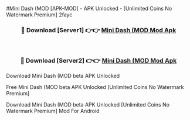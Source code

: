 #Mini Dash (MOD [APK-MOD] - APK Unlocked - [Unlimited Coins No Watermark Premium] 2fayc



<div align="center">

<h3>🔴 Download [Server1] 👉👉 <a href="https://momento.my/?title=Mini_Dash_(MOD">Mini Dash (MOD Mod Apk</a></h3><br>

<h3>🔴 Download [Server2] 👉👉 <a href="https://momento.my/?title=Mini_Dash_(MOD">Mini Dash (MOD Mod Apk</a></h3>
</div>



Download Mini Dash (MOD beta APK Unlocked

Free Mini Dash (MOD beta APK Unlocked [Unlimited Coins No Watermark Premium]

Download Mini Dash (MOD beta APK Unlocked [Unlimited Coins No Watermark Premium] Mod For Android
